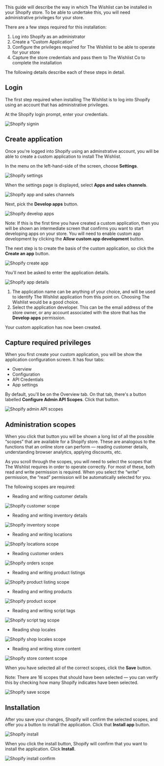 This guide will describe the way in which The Wishlist can be installed in your Shopify store. To be able to undertake this, you will need administrative privileges for your store.

There are a few steps required for this installation:

1. Log into Shopify as an administrator
2. Create a “Custom Application”
3. Configure the privileges required for The Wishlist to be able to operate for your store
4. Capture the store credentials and pass them to The Wishlist Co to complete the installation

The following details describe each of these steps in detail.

## Login

The first step required when installing The Wishlist is to log into Shopify using an account that has administrative privileges.

At the Shopify login prompt, enter your credentials.

![Shopify signin](assets/shopify-sign-in)

## Create application

Once you're logged into Shopify using an adminstrative account, you will be able to create a custom application to install The Wishlist.

In the menu on the left-hand-side of the screen, choose **Settings**.

![Shopify settings](assets/shopify-open-settings.png)

When the settings page is displayed, select **Apps and sales channels**.

![Shopify app and sales channels](assets/shopify-app-and-sales-channels.png)

Next, pick the **Develop apps** button.

![Shopify develop apps](assets/shopify-develop-apps.png)

Note: If this is the first time you have created a custom application, then you will be shown an intermediate screen that confirms you want to start developing apps on your store. You will need to enable custom app development by clicking the **Allow custom app development** button.

The next step is to create the basis of the custom application, so click the **Create an app** button.

![Shopify create app](assets/shopify-create-an-app.png)

You'll next be asked to enter the application details.

![Shopify app details](assets/shopify-app-details.png)

1. The application name can be anything of your choice, and will be used to identify The Wishlist application from this point on. Choosing The Wishlist would be a good choice.
2. Select the application developer. This can be the email address of the store owner, or any account associated with the store that has the **Develop apps** permission.

Your custom application has now been created.

## Capture required privileges

When you first create your custom application, you will be show the application configuration screen. It has four tabs:

- Overview
- Configuration
- API Credentials
- App settings

By default, you'll be on the Overview tab. On that tab, there's a button labelled **Configure Admin API Scopes**. Click that button.

![Shopify admin API scopes](assets/shopify-admin-api-scopes.png)

## Administration scopes

When you click that button you will be shown a long list of all the possible “scopes” that are available for a Shopify store. These are analogous to the functions that an online store can perform — reading customer details, understanding browser analytics, applying discounts, etc.

As you scroll through the scopes, you will need to select the scopes that The Wishlist requires in order to operate correctly. For most of these, both read and write permission is required. When you select the “write” permission, the “read” permission will be automatically selected for you.

The following scopes are required:

- Reading and writing customer details

![Shopify customer scope](assets/shopify-scope-customer.png)

- Reading and writing inventory details

![Shopify inventory scope](assets/shopify-scope-inventory.png)

- Reading and writing locations

![Shopify locations scope](assets/shopify-scope-locations.png)

- Reading customer orders

![Shopify orders scope](assets/shopify-scope-orders.png)

- Reading and writing product listings

![Shopify product listing scope](assets/shopify-scope-product-listings.png)

- Reading and writing products

![Shopify product scope](assets/shopify-scope-products.png)

- Reading and writing script tags

![Shopify script tag scope](assets/shopify-scope-script-tags.png)

- Reading shop locales

![Shopify shop locales scope](assets/shopify-scope-locales.png)

- Reading and writing store content

![Shopify store content scope](assets/shopify-scope-store-content.png)

When you have selected all of the correct scopes, click the **Save** button.

Note: There are 16 scopes that should have been selected — you can verify this by checking how many Shopify indicates have been selected.

![Shopify save scope](assets/shopify-scope-save.png)

## Installation

After you save your changes, Shopify will confirm the selected scopes, and offer you a button to install the application. Click that **Install app** button.

![Shopify install](assets/shopify-install-app.png)

When you click the install button, Shopify will confirm that you want to install the application. Click **Install**.

![Shopify install confirm](assets/shopify-install-app-confirm.png)
